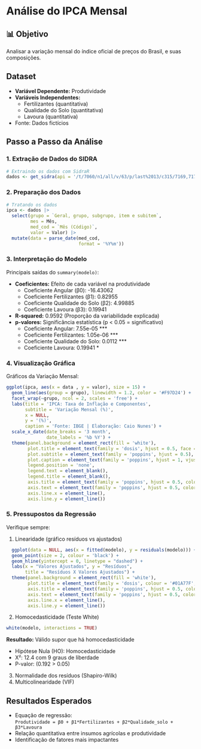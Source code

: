 # Análise do IPCA Mensal

## 📊 Objetivo
Analisar a variação mensal do índice oficial de preços do Brasil, e suas composições.

## Dataset
- **Variável Dependente:** Produtividade
- **Variáveis Independentes:** 
  - Fertilizantes (quantitativa)
  - Qualidade do Solo (quantitativa)
  - Lavoura (quantitativa)
- Fonte: Dados fictícios

## Passo a Passo da Análise

### 1. Extração de Dados do SIDRA
```r
# Extraindo os dados com SidraR
dados <- get_sidra(api = '/t/7060/n1/all/v/63/p/last%2013/c315/7169,7170,7445,7486,7558,7625,7660,7712,7766,7786/d/v63%202')
```

### 2. Preparação dos Dados
```r
# Tratando os dados
ipca <- dados |> 
  select(grupo = `Geral, grupo, subgrupo, item e subitem`,
         mes = Mês,
         med_cod = `Mês (Código)`,
         valor = Valor) |> 
  mutate(data = parse_date(med_cod,
                           format = '%Y%m'))
```

### 3. Interpretação do Modelo
Principais saídas do `summary(modelo)`:
- **Coeficientes:** Efeito de cada variável na produtividade
    - Coeficiente Angular (β0): -16.43062
    - Coeficiente Fertilizantes (β1): 0.82955
    - Coeficiente Qualidade do Solo (β2): 4.99885
    - Coeficiente Lavoura (β3): 0.19941
- **R-squared:** 0.9592 (Proporção da variabilidade explicada)
- **p-valores:** Significância estatística (p < 0.05 = significativo)
    - Coeficiente Angular: 7.55e-05 ***
    - Coeficiente Fertilizantes: 1.05e-06 ***
    - Coeficiente Qualidade do Solo: 0.0112 ***
    - Coeficiente Lavoura: 0.19941 *

### 4. Visualização Gráfica
Gráficos da Variação Mensal:
```r
ggplot(ipca, aes(x = data , y = valor), size = 15) +
  geom_line(aes(group = grupo), linewidth = 1.2, color = '#F97D24') +
  facet_wrap(~grupo, ncol = 2, scales = 'free') +
  labs(title = 'IPCA: Taxa de Inflação e Componentes',
       subtitle = 'Variação Mensal (%)',
       x = NULL,
       y = '(%)',
       caption = 'Fonte: IBGE | Elaboração: Caio Nunes') +
  scale_x_date(date_breaks = '3 month',
               date_labels = '%b %Y') +
  theme(panel.background = element_rect(fill = 'white'),
        plot.title = element_text(family = 'dosis', hjust = 0.5, face = 'bold', color = 'black', size = 19),
        plot.subtitle = element_text(family = 'poppins', hjust = 0.5),
        plot.caption = element_text(family = 'poppins', hjust = 1, vjust = 0,.8, color = 'black', size = 9),
        legend.position = 'none',
        legend.text = element_blank(),
        legend.title = element_blank(),
        axis.title = element_text(family = 'poppins', hjust = 0.5, color = 'black', size = 9),
        axis.text = element_text(family = 'poppins', hjust = 0.5, color = 'black', size = 9),
        axis.line.x = element_line(),
        axis.line.y = element_line())
```

### 5. Pressupostos da Regressão
Verifique sempre:
1. Linearidade (gráfico resíduos vs ajustados)
```r
  ggplot(data = NULL, aes(x = fitted(modelo), y = residuals(modelo))) +
  geom_point(size = 2, colour = 'black') +
  geom_hline(yintercept = 0, linetype = "dashed") +
  labs(x = "Valores Ajustados", y = "Resíduos", 
       title = "Resíduos X Valores Ajustados") +
  theme(panel.background = element_rect(fill = 'white'),
        plot.title = element_text(family = 'dosis', colour = '#01A77F', hjust = 0.5, size = 14 , face = 'bold'),
        axis.title = element_text(family = 'poppins', hjust = 0.5, color = 'black'),
        axis.text = element_text(family = 'poppins', hjust = 0.5, color = 'black'),
        axis.line.x = element_line(),
        axis.line.y = element_line())
```
2. Homocedasticidade (Teste White)
```r
white(modelo, interactions = TRUE)
```
**Resultado:** Válido supor que há homocedasticidade
- Hipótese Nula (HO): Homocedasticidade
- X²: 12.4 com 9 graus de liberdade
- P-valor: (0.192 > 0.05)



3. Normalidade dos resíduos (Shapiro-Wilk)
4. Multicolinearidade (VIF)

## Resultados Esperados
- Equação de regressão:  
  `Produtividade = β0 + β1*Fertilizantes + β2*Qualidade_solo + β3*Lavoura`
- Relação quantitativa entre insumos agrícolas e produtividade
- Identificação de fatores mais impactantes
